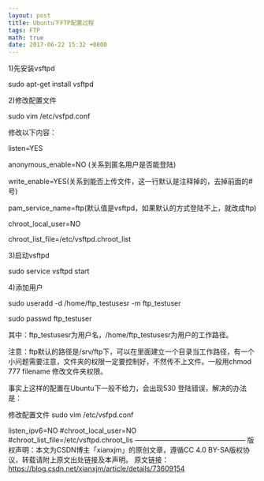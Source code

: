 ```yaml
---
layout: post
title: Ubuntu下FTP配置过程
tags: FTP
math: true
date: 2017-06-22 15:32 +0800
---
```


1)先安装vsftpd

sudo apt-get install vsftpd

2)修改配置文件

sudo vim /etc/vsfpd.conf

修改以下内容：

listen=YES

anonymous_enable=NO (关系到匿名用户是否能登陆)

write_enable=YES(关系到能否上传文件，这一行默认是注释掉的，去掉前面的#号)

pam_service_name=ftp(默认值是vsftpd，如果默认的方式登陆不上，就改成ftp)

chroot_local_user=NO

chroot_list_file=/etc/vsftpd.chroot_list

3)启动vsftpd

sudo service vsftpd start

4)添加用户

sudo useradd -d /home/ftp_testusesr -m ftp_testuser

sudo passwd ftp_testuser

其中：ftp_testusesr为用户名，/home/ftp_testusesr为用户的工作路径。

 
注意：ftp默认的路径是/srv/ftp下，可以在里面建立一个目录当工作路径，有一个小问题需要注意，文件夹的权限一定要控制好，不然传不上文件。一般用chmod 777 filename 修改文件夹权限。

 

事实上这样的配置在Ubuntu下一般不给力，会出现530 登陆错误，解决的办法是：

修改配置文件
         sudo vim /etc/vsfpd.conf

listen_ipv6=NO
#chroot_local_user=NO
#chroot_list_file=/etc/vsftpd.chroot_lis
————————————————
版权声明：本文为CSDN博主「xianxjm」的原创文章，遵循CC 4.0 BY-SA版权协议，转载请附上原文出处链接及本声明。
原文链接：https://blog.csdn.net/xianxjm/article/details/73609154